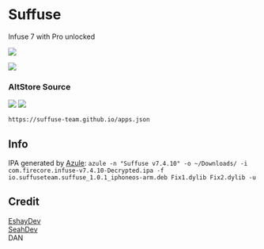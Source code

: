 # Suffuse
Infuse 7 with Pro unlocked

<a href="altstore://install?URL=https://github.com/Suffuse-Team/suffuse-team.github.io/releases/download/v7.4.10/Suffuse.v7.4.10.ipa"><img src="https://img.shields.io/badge/v7.4.10-Install%20with%20AltStore-blue?style=for-the-badge&color=388F90"></a>

<a href="https://github.com/Suffuse-Team/suffuse-team.github.io/releases/download/v7.4.10/Suffuse.v7.4.10.ipa"><img src="https://img.shields.io/badge/v7.4.10-Download%20ipa-blue?style=for-the-badge&color=ff8000"></a>

### AltStore Source
<a href="altstore://source?URL=https://suffuse-team.github.io/apps.json"><img src="https://img.shields.io/badge/AltStore-Add%20source-blue?style=for-the-badge&color=388F90"></a>
<a href="https://altsource.by.lao.sb/browse/?source=https://suffuse-team.github.io/apps.json"><img src="https://img.shields.io/badge/AltSource-browse%20source-blue?style=for-the-badge&color=388F90"></a>

`https://suffuse-team.github.io/apps.json`

## Info
IPA generated by [Azule](https://github.com/Al4ise/Azule): `azule -n "Suffuse v7.4.10" -o ~/Downloads/ -i com.firecore.infuse-v7.4.10-Decrypted.ipa -f io.suffuseteam.suffuse_1.0.1_iphoneos-arm.deb Fix1.dylib Fix2.dylib -u`

## Credit
[EshayDev](https://github.com/EshayDev)<br/>
[SeahDev](https://github.com/SeahDev)<br/>
DAN
